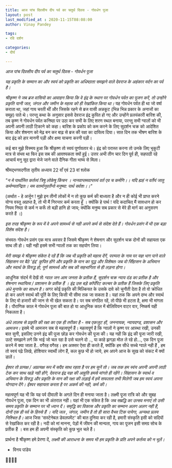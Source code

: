 ```yaml
---
title: आज पांच दिवसीय दीप पर्व का चतुर्थ दिवस - गोवर्धन पूजा
layout: post
last_modified_at : 2020-11-15T08:08:00
author: Vinay Pandey

tags:
- रवि दर्शन

categories:
- दीर्घ

---
```


*आज पांच दिवसीय दीप पर्व का चतुर्थ दिवस - गोवर्धन पूजा*

*यह प्रकृति के सम्मान का और स्वयं को प्रकृति का अधिष्ठाता समझने वाले देवराज के अहंकार मर्दन का पर्व है।* 

*श्रीकृष्ण ने जब ब्रज वासियो का आवाहन किया कि वे इंद्र के स्थान पर गोवर्धन पर्वत का पूजन करें, तो उन्होंने प्रकृति यानी जल, जंगल और जमीन के महत्व को ही रेखांकित किया था।*  यह गोवर्धन पर्वत ही था जो वर्षा कराता था, जहां गाय चरती थीं और जिसके रहने से ब्रज वासी अन्नकूट (भिन्न भिन्न प्रकार के अनाजों का समूह) पाते थे। परन्तु कथा के अनुसार इससे देवराज इंद्र कुपित हो गए और उन्होंने प्रलयंकारी बारिश की, तब कृष्ण ने गोवर्धन पर्वत कनिष्ठा पर उठा कर सभी के लिए शरण स्थल बनाया, परन्तु सभी ग्वालों को भी अपनी अपनी लाठी टिकाने को कहा। बारिश के प्रकोप को कम करने के लिए सुदर्शन चक्र को आदेशित किया और शेषनाग को मेढ़ बन कर बाढ़ से ब्रज की रक्षा का दायित्व दिया। सात दिन तक भीषण बारिश के बाद इंद्र को हार माननी पड़ी और क्षमा याचना करनी पड़ी।

कई बार मुझे विस्मय हुआ कि श्रीकृष्ण तो स्वयं पूर्णावतार थे। इंद्र को परास्त करना तो उनके लिए भृकुटी मात्र से संभव था फिर इस सब की आवश्यकता क्यों हुई।  उत्तर अभी तीन चार दिन पूर्व ही, सहपाठी रहे आचार्य मनु सूद द्वारा भेजे जाने वाले दैनिक गीता भाष्य से मिला। 

श्रीमद्भगवदगीता तृतीय अध्याय 22 वाँ एवं 23 वां श्लोक

_"न मे पार्थास्ति कर्तव्यं त्रिषु लोकेषु किंचन ।_ 
_नानवाप्तमवाप्तव्यं वर्त एव च कर्मणि।।_
_यदि ह्यहं न वर्तेयं जातु कर्मण्यतन्द्रितः।_
_मम वतर्मानुवर्तेन्ते मनुष्या: पार्थ सर्वशः।।"_

(अर्थात - हे अर्जुन ! मुझे इन तीनों लोकों में न तो कुछ कर्म की बाध्यता है और न ही कोई भी प्राप्त करने योग्य वस्तु अप्राप्त है, तो भी मैं निरन्तर कर्म करता हूँ ।
क्योंकि हे पार्थ ! यदि कदाचित् मैं सावधान हो कर नियम निष्ठा से कर्म न करूँ तो बड़ी हानि हो जाय; क्योंकि मनुष्य सब प्रकार से मेरे ही मार्ग का अनुसरण करते हैं ।)

*इस तरह श्रीकृष्ण के रूप में वे अपने सामर्थ्य से नही अपने कर्म से संदेश देते हैं। गोवर्धन प्रसंग में भी एक बड़ा विशेष संदेश है।*

संभवतः गोवर्धन प्रसंग एक मात्र अवसर है जिसमे श्रीकृष्ण ने शेषनाग और सुदर्शन चक्र दोनों की सहायता एक साथ ली हो। यही नही इसमे सभी ग्वालों तक का सहयोग लिया। 

*मेरी समझ मे श्रीकृष्ण संकेत दे रहें हैं कि जब भी प्रकृति को महत्व देंगें, परम्परा के नाम पर यज्ञ भाग पाने वाले सिंहासन पर बैठे 'इंद्र' कुपित होंगे और प्रकृति के मान का युद्ध और विशेषतः जब वो सिँहासन के अभिमान और स्वार्थ के विरुद्ध  हो, पूर्ण सामर्थ्य और सब की सहभागिता से ही लड़ना होगा।*

आधुनिक संदर्भ में देखें तो *ग्वाल जन आम जनता के प्रतीक हैं, सुदर्शन चक्र न्याय दंड का प्रतीक है और शेषनाग  स्थायित्व / प्रशासन के प्रतीक हैं । इंद्र उस बड़े कॉर्पोरेट कल्चर के प्रतीक हैं जिसके लिए प्रकृति अंधे मुनाफे का साधन है।*  अगर कोई प्रकृति की मिल्कियत के उसके दावे को चुनौती देता है तो वो क्रोधित हो कर अपने स्वार्थ की पूर्ति के लिए किसी भी सीमा तक जा सकता है। यहां तक कि अपने दम्भ और स्वार्थ के लिए वो हजारों की जान से भी खेल सकता है। पर सब संगठित रहें, तो पीछे भी हटता है, क्षमा भी मांगता है। पौराणिक काल मे गोवर्धन पूजा की बात हो या आधुनिक काल में बोलिवियन वाटर वार, निष्कर्ष यही निकलता है।

*अंधे लालच से प्रकृति की रक्षा का एक ही तरीका है - सब एकजुट हों, जननायक, न्यायदण्ड, प्रशासन और आमजन।* इसमे भी आमजन सब से महत्वपूर्ण हैं। महत्वपूर्ण है कि ग्वालों ने कृष्ण पर आस्था रखी, उनकी बात सुनी, इसलिए उनने इंद्र की पूजा छोड़ कर गोवर्धन की पूजा की। यह नही कि इंद्र की पूजा जारी रखी, उल्टे समझाने लगे कि भाई जो चल रहा है उसे चलने दो .., या काहे झगड़ा मोल ले रहे हो..., एक दिन पूजा करने में क्या जाता है.. वगैरह वगैरह।  हम अक्सर ऐसा ही करते हैं, क्योंकि हम सीधे सच्चे ग्वाले नही हैं , हम तो स्वयं पढ़े लिखे, होशियार स्वार्थी लोग हैं, कल कुछ भी हो जाये, हम अपने आज के सुख को संकट में क्यों डालें। 

*ईश्वर तो प्रत्यक्ष / अप्रत्यक्ष रूप में सदैव साथ रहता है पर हम सुनें तो। जब तक हम स्वंय अपनी अपनी लाठी टेक कर साथ खड़े नही होंगे, देवराज इंद्र यज्ञ की आहुति हमसे मांगते ही रहेंगे। सिंहासन के स्वार्थ व  अभिमान के विरुद्ध और प्रकृति के मान की रक्षा की  लड़ाई में हमें सफलता तभी मिलेगी जब हम स्वयं अपना योगदान देंगे। ईश्वर सहायता करता है पर अकर्म की नही, कर्म की।* 

महत्वपूर्ण यह भी कि यह पर्व दीवाली के अगले दिन ही मनाया जाता है। लक्ष्मी पूजा रात्रि को और सुबह गोवर्धन पूजा, एक दिन का भी अंतराल नही। यहां भी एक संकेत है कि *जब सम्रद्धि का उत्सव मनाएं तो उसी समय प्रकृति के सम्मान पर भी ध्यान दें। समृद्धि का विकास और प्रकृति का सम्मान अलग अलग नही है, दोनों एक ही पर्व के हिस्से हैं । यदि जल , जंगल, जमीन है तो ही सारा वैभव टिक पायेगा, अन्यथा प्रलय निश्चित है।* आज जिस 'सस्टेनेबल डेवलपमेंट' की बात दुनिया कर रही है, हमारी संस्कृति इसी को सदियों से रेखांकित कर रही है। नदी को मां मानना, पेड़ों में जीवन की मान्यता, गाय का पूजन इसी समग्र सोच के प्रतीक हैं । बस हम ही अपनी संस्कृति को कुछ भूल चले हैं। 

प्रार्थना है
श्रीकृष्ण हमे प्रेरणा दें, 
*लक्ष्मी की आराधना के समय भी हम प्रकृति के प्रति अपने कर्तव्य को न भूलें।* 

- विनय पांडेय

🙏🌷🌷🙏
